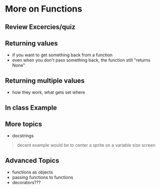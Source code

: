 # More on Functions

## Review Excercies/quiz

## Returning values
* if you want to get something back from a function
* even when you don't pass something back, the function still "returns None"

## Returning multiple values
* how they work, what gets set where

## In class Example

## More topics
* docstrings

> decent example would be to center a sprite on a variable size screen

## Advanced Topics
* functions as objects
* passing functions to functions
* decorators???
